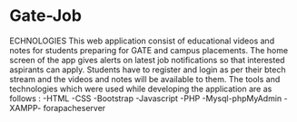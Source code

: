 # Gate-Job

ECHNOLOGIES
This web application consist of educational videos and 
notes for students preparing for GATE and campus 
placements. The home screen of the app gives alerts on 
latest job notifications so that interested aspirants can 
apply. Students have to register and login as per their 
btech stream and the videos and notes will be available to 
them. The tools and technologies which were used while 
developing the application are as follows :
-HTML 
-CSS
-Bootstrap 
-Javascript 
-PHP
-Mysql-phpMyAdmin 
-XAMPP- forapacheserver
